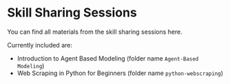 # Skill Sharing Sessions

You can find all materials from the skill sharing sessions here.

Currently included are:

- Introduction to Agent Based Modeling (folder name `Agent-Based Modeling`)  
- Web Scraping in Python for Beginners (folder name `python-webscraping`)

